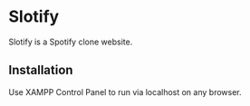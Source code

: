 # Slotify
Slotify is a Spotify clone website.


## Installation

Use XAMPP Control Panel to run via localhost on any browser.
